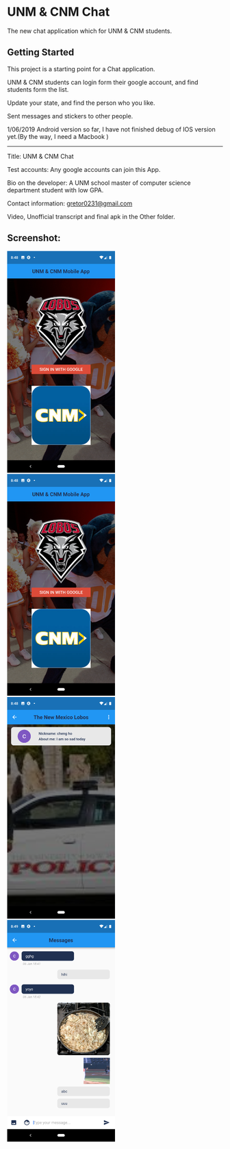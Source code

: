 # UNM & CNM Chat

The new chat application which for UNM & CNM students.

## Getting Started

This project is a starting point for a Chat application.

UNM & CNM students can login form their google account, and find students form the list.

Update your state, and find the person who you like.

Sent messages and stickers to other people.


1/06/2019 Android version so far, I have not finished debug of IOS version yet.(By the way, I need a Macbook )


*****************************************************************************************

Title: UNM & CNM Chat

Test accounts: Any google accounts can join this App.

Bio on the developer: A UNM school master of computer science department student with low GPA.

Contact information: gretor0231@gmail.com

Video, Unofficial transcript and final apk in the Other folder.

## Screenshot:

<img src="https://github.com/gretor0231/UNM-mobile-app/blob/master/screenshots/screenshot.png" height="50%" width="50%">
<img src="https://github.com/gretor0231/UNM-mobile-app/blob/master/Others/login.png" height="50%" width="50%">
<img src="https://github.com/gretor0231/UNM-mobile-app/blob/master/Others/list.png" height="50%" width="50%">
<img src="https://github.com/gretor0231/UNM-mobile-app/blob/master/Others/messages.png" height="50%" width="50%">
